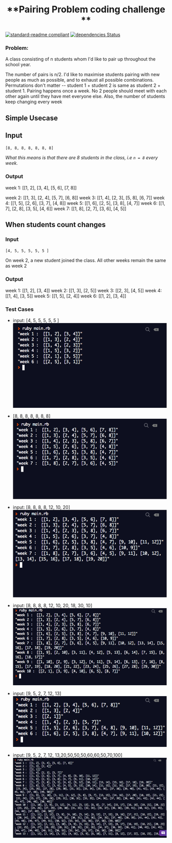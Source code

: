 <h1 align=center> **Pairing Problem coding challenge ** </h1>

[![standard-readme compliant](https://img.shields.io/badge/standard--readme-OK-green.svg?style=flat-square)](https://github.com/RichardLitt/standard-readme)
[![dependencies Status](https://david-dm.org/dwyl/esta/status.svg)](https://david-dm.org/dwyl/esta)

### Problem:

A class consisting of n students whom I'd like to pair up throughout the school year.

The number of pairs is n/2. I'd like to maximise students pairing with new people as much as possible, and to exhaust all possible combinations. Permutations don't matter -- student 1 + student 2 is same as student 2 + student 1. Pairing happens once a week. No 2 people should meet with each other again until they have met everyone else. Also, the number of students keep changing every week

## Simple Usecase

## Input

`[8, 8, 8, 8, 8, 8, 8]`

*What this means is that there are 8 students in the class, i.e `n = 8` every week.*

### Output

week 1: [[1, 2], [3, 4], [5, 6], [7, 8]]

week 2: [[1, 3], [2, 4], [5, 7], [6, 8]]
week 3: [[1, 4], [2, 3], [5, 8], [6, 7]]
week 4: [[1, 5], [2, 6], [3, 7], [4, 8]]
week 5: [[1, 6], [2, 5], [3, 8], [4, 7]]
week 6: [[1, 7], [2, 8], [3, 5], [4, 6]]
week 7: [[1, 8], [2, 7], [3, 6], [4, 5]]

## When students count changes

### Input

`[4, 5, 5, 5, 5, 5 ]`

On week 2, a new student joined the class. All other weeks remain the same as week 2

### Output

week 1: [[1, 2], [3, 4]]
week 2: [[1, 3], [2, 5]]
week 3: [[2, 3], [4, 5]]
week 4: [[1, 4], [3, 5]]
week 5: [[1, 5], [2, 4]]
week 6: [[1, 2], [3, 4]]

### Test Cases
- input:  [4, 5, 5, 5, 5, 5 ]
![sample](./images/s1.png)

- [8, 8, 8, 8, 8, 8, 8]
![sample](./images/s2.png)

- input:  [8, 8, 8, 8, 12, 10, 20]
![sample](./images/s3.png)

- input: [8, 8, 8, 8, 12, 10, 20, 18, 30, 10]
![sample](./images/s4.png)

- input: [9, 5, 2, 7, 12, 13]
![sample](./images/s5.png)

- input: [9, 5, 2, 7, 12, 13,20,50,50,50,60,60,50,70,100]
![sample](./images/s6.png)